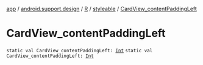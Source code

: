 [app](../../../index.md) / [android.support.design](../../index.md) / [R](../index.md) / [styleable](index.md) / [CardView_contentPaddingLeft](./-card-view_content-padding-left.md)

# CardView_contentPaddingLeft

`static val CardView_contentPaddingLeft: `[`Int`](https://kotlinlang.org/api/latest/jvm/stdlib/kotlin/-int/index.html)
`static val CardView_contentPaddingLeft: `[`Int`](https://kotlinlang.org/api/latest/jvm/stdlib/kotlin/-int/index.html)